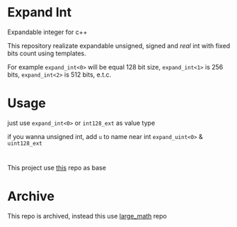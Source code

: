 # Expand Int
Expandable integer for c++ 


This repository realizate expandable unsigned, signed and *real* int with fixed bits count using templates.

For example `expand_int<0>` will be equal 128 bit size, `expand_int<1>` is 256 bits, `expand_int<2>` is 512 bits, e.t.c.


# Usage

just use `expand_int<0>` or `int128_ext` as value type

if you wanna unsigned int, add `u` to name near int `expand_uint<0>` & `uint128_ext`

# 

This project use [this](http://github.com/calccrypto/uint256_t/ "calccrypto uint256_t repo") repo as base

# Archive
This repo is archived, instead this use [large_math](http://github.com/GParcade/large_math/ "GParcade large_math repo") repo 
